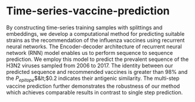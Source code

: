 # Time-series-vaccine-prediction
By constructing time-series training samples with splittings and embeddings, we develop a computational method for predicting suitable strains as the recommendation of the influenza vaccines using recurrent neural networks. The Encoder-decoder architecture of recurrent neural network (RNN) model enables us to perform sequence to sequence prediction. We employ this model to predict the prevalent sequence of the H3N2 viruses sampled from 2006 to 2017. The identity between our predicted sequence and recommended vaccines is greater than 98\% and the $P_{epitope}$$&lt;$0.2 indicates their antigenic similarity. The multi-step vaccine prediction further demonstrates the robustness of our method which achieves comparable results in contrast to single step prediction.
